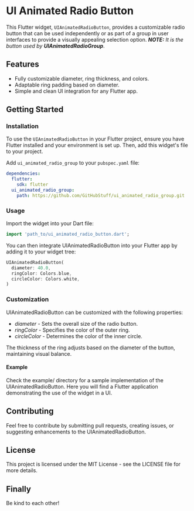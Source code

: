 # UI Animated Radio Button

This Flutter widget, `UIAnimatedRadioButton`, provides a customizable radio button that can be used independently or as part of a group in user interfaces to provide a visually appealing selection option. ***NOTE:*** *It is the button used by **UIAnimatedRadioGroup***.

## Features

- Fully customizable diameter, ring thickness, and colors.
- Adaptable ring padding based on diameter.
- Simple and clean UI integration for any Flutter app.

## Getting Started

### Installation

To use the `UIAnimatedRadioButton` in your Flutter project, ensure you have Flutter installed and your environment is set up. Then, add this widget's file to your project.

Add `ui_animated_radio_group` to your `pubspec.yaml` file:

```yaml
dependencies:
  flutter:
    sdk: flutter
  ui_animated_radio_group:
    path: https://github.com/GitHubStuff/ui_animated_radio_group.git
```

### Usage

Import the widget into your Dart file:

```dart
import 'path_to/ui_animated_radio_button.dart';
```

You can then integrate UIAnimatedRadioButton into your Flutter app by adding it to your widget tree:

```dart
UIAnimatedRadioButton(
  diameter: 40.0,
  ringColor: Colors.blue,
  circleColor: Colors.white,
)
```

### Customization

UIAnimatedRadioButton can be customized with the following properties:

- *diameter* - Sets the overall size of the radio button.
- *ringColor* - Specifies the color of the outer ring.
- *circleColor* - Determines the color of the inner circle.

The thickness of the ring adjusts based on the diameter of the button, maintaining visual balance.

#### Example

Check the example/ directory for a sample implementation of the UIAnimatedRadioButton. Here you will find a Flutter application demonstrating the use of the widget in a UI.

## Contributing

Feel free to contribute by submitting pull requests, creating issues, or suggesting enhancements to the UIAnimatedRadioButton.

## License

This project is licensed under the MIT License - see the LICENSE file for more details.

## Finally

Be kind to each other!
